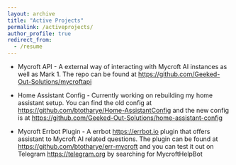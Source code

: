 ```yaml
---
layout: archive
title: "Active Projects"
permalink: /activeprojects/
author_profile: true
redirect_from:
  - /resume
---
```


* Mycroft API - A external way of interacting with Mycroft AI instances as well as Mark 1. The repo can be found at https://github.com/Geeked-Out-Solutions/mycroftapi

* Home Assistant Config - Currently working on rebuilding my home assistant setup.  You can find the old config at https://github.com/btotharye/Home-AssistantConfig and the new config is at https://github.com/Geeked-Out-Solutions/home-assistant-config

* Mycroft Errbot Plugin - A errbot https://errbot.io plugin that offers assistant to Mycroft AI related questions.  The plugin can be found at https://github.com/btotharye/err-mycroft and you can test it out on Telegram https://telegram.org by searching for MycroftHelpBot
